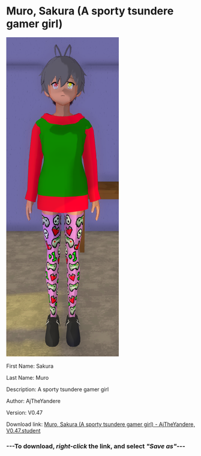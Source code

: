 # Muro, Sakura (A sporty tsundere gamer girl)

<img src="https://raw.githubusercontent.com/Arbiter1223/Daigaku-Gurashi-Custom-Students/master/Students/Files/Muro%2C%20Sakura%20(A%20sporty%20tsundere%20gamer%20girl).png" title="Muro, Sakura (A sporty tsundere gamer girl) - AjTheYandere, V0.47">

First Name: Sakura

Last Name: Muro

Description: A sporty tsundere gamer girl

Author: AjTheYandere

Version: V0.47

Download link: <a href="https://raw.githubusercontent.com/Arbiter1223/Daigaku-Gurashi-Custom-Students/master/Students/Files/Muro%2C%20Sakura%20(A%20sporty%20tsundere%20gamer%20girl)%20-%20AjTheYandere%2C%20V0.47.student">Muro, Sakura (A sporty tsundere gamer girl) - AjTheYandere, V0.47.student</a>

### ---**To download, _right-click_ the link, and select _"Save as"_**---
